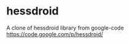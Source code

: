 hessdroid
=========

A clone of hessdroid library from google-code https://code.google.com/p/hessdroid/
